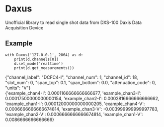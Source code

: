 # Daxus

Unofficial library to read single shot data from
DXS-100 Daxis Data Acquisition Device

## Example

    with Daxus('127.0.0.1', 2864) as d:
        print(d.channels[0])
        d.set_mode('realtime')
        print(d.get_measurements())

{"channel_label": "DCFC4-I", "channel_num": 1, "channel_id": 18, "slot_num": 0, "span_top": 0.1, "span_bottom": 0.0, "attenuation_code": 0, "units": "V"}            
{'example_chan4-I': 0.0001166666666666677, 'example_chan3-I': 0.00017500000000000154, 'example_chan2-I': 0.0002816666666666662, 'example_chan1-I': 0.00012000000000000205, 'example_chan4-V': 0.0006666666666674814, 'example_chan3-V': -0.003999999999997783, 'example_chan2-V': 0.0006666666666674814, 'example_chan1-V': 0.0086666666666666}

